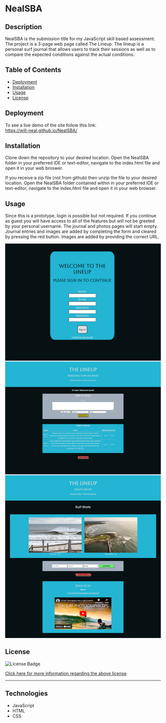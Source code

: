 # NealSBA

  ## Description

   NealSBA is the submission title for my JavaScript skill based assessment. The project is a 3-page web page called The Lineup. The lineup is a personal surf journal that allows users to track their sessions as well as to compare the expected conditions against the actual conditions. 

  ## Table of Contents 

  - [Deployment](#deployment)
  - [Installation](#installation)
  - [Usage](#usage)
  - [License](#license)

## Deployment

To see a live demo of the site follow this link: 
<br>https://will-neal.github.io/NealSBA/

  ## Installation
  
Clone down the repository to your desired location. Open the NealSBA folder in your preferred IDE or text-editor, navigate to the index.html file and open it in your web broswer.

If you receive a zip file (not from github) then unzip the file to your desired location. Open the NealSBA folder contained within in your preferred IDE or text-editor, navigate to the index.html file and open it in your web browser. 

## Usage

  Since this is a prototype, login is possible but not required. If you continue as guest you will have access to all of the features but will not be greeted by your personal username. The journal and photos pages will start empty. Journal entries and images are added by completing the form and cleared by pressing the red button. Images are added by providing the correct URL. 

  ![Index Screenshot](https://github.com/Will-Neal/NealSBA/blob/main/resources/images/index-ss-lineup.png?raw=true)
  ![Journal Screenshot](https://github.com/Will-Neal/NealSBA/blob/main/resources/images/journal-ss-lineup.png?raw=true)
  ![Photo Screenshot](https://github.com/Will-Neal/NealSBA/blob/main/resources/images/images-ss-lineup.png?raw=true)
  
  ## License

  ![License Badge](https://img.shields.io/badge/license-MIT-orange?style=plastic=appveyor?raw=true)
  <br>
  
  [Click here for more information regarding the above license](https://opensource.org/licenses/MIT)
    
  ---
    
  ## Technologies

  - JavaScript
  - HTML
  - CSS
